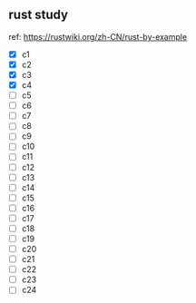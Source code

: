## rust study
ref: https://rustwiki.org/zh-CN/rust-by-example
- [x] c1
- [x] c2
- [x] c3
- [x] c4
- [ ] c5
- [ ] c6
- [ ] c7
- [ ] c8
- [ ] c9
- [ ] c10
- [ ] c11
- [ ] c12
- [ ] c13
- [ ] c14
- [ ] c15
- [ ] c16
- [ ] c17
- [ ] c18
- [ ] c19
- [ ] c20
- [ ] c21
- [ ] c22
- [ ] c23
- [ ] c24
